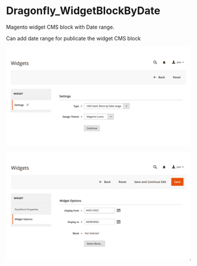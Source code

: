 # Dragonfly_WidgetBlockByDate
Magento widget CMS block with Date range. 

Can add date range for publicate the widget CMS block

![Settings](https://raw.githubusercontent.com/magefast/Magento_WidgetBlockByDate/main/README/pic1.png)

![Settings](https://raw.githubusercontent.com/magefast/Magento_WidgetBlockByDate/main/README/pic2.png)
